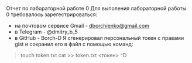 Отчет по лабораторной работе 0
Для выполения лабораторной работы 0 требовалось зарегестрироваться:
- на почтовом сервисе Gmail - dborchienko@gmail.com
- в Telegram - @dmitry_b_5
- в GitHub - Borch-D
Я сгенерировал персональный токен с правами gist и сохранил его в файл с помощью команд:
> touch token.txt
> cat >> token.txt
> <токен>
> ^D
